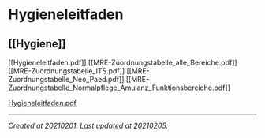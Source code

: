 # Hygieneleitfaden
 [[Hygiene]] 
---

[[Hygieneleitfaden.pdf]]
[[MRE-Zuordnungstabelle_alle_Bereiche.pdf]]
[[MRE-Zuordnungstabelle_ITS.pdf]]
[[MRE-Zuordnungstabelle_Neo_Paed.pdf]]
[[MRE-Zuordnungstabelle_Normalpflege_Amulanz_Funktionsbereiche.pdf]]

[Hygieneleitfaden.pdf](./resources/202102011127_Hygieneleitfaden.resources/Hygieneleitfaden.pdf)

---

_Created at 20210201._
_Last updated at 20210205._




